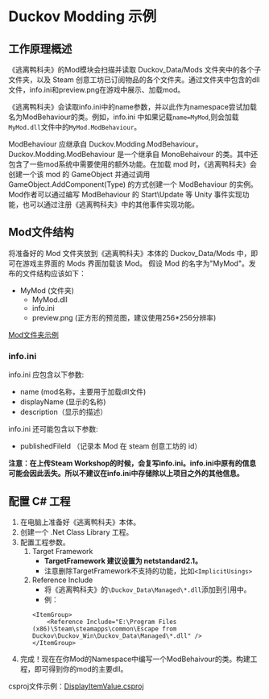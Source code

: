 # Duckov Modding 示例

## 工作原理概述

《逃离鸭科夫》的Mod模块会扫描并读取 Duckov_Data/Mods 文件夹中的各个子文件夹，以及 Steam 创意工坊已订阅物品的各个文件夹。通过文件夹中包含的dll文件，info.ini和preview.png在游戏中展示、加载mod。

《逃离鸭科夫》会读取info.ini中的name参数，并以此作为namespace尝试加载名为ModBehaviour的类。例如，info.ini 中如果记载`name=MyMod`,则会加载`MyMod.dll`文件中的`MyMod.ModBehaviour`。

ModBehaviour 应继承自 Duckov.Modding.ModBehaviour。Duckov.Modding.ModBehaviour 是一个继承自 MonoBehaivour 的类。其中还包含了一些mod系统中需要使用的额外功能。在加载 mod 时，《逃离鸭科夫》会创建一个该 mod 的 GameObject 并通过调用 GameObject.AddComponent(Type) 的方式创建一个 ModBehaviour 的实例。Mod作者可以通过编写 ModBehaviour 的 Start\Update 等 Unity 事件实现功能，也可以通过注册《逃离鸭科夫》中的其他事件实现功能。

## Mod文件结构

将准备好的 Mod 文件夹放到《逃离鸭科夫》本体的 Duckov_Data/Mods 中，即可在游戏主界面的 Mods 界面加载该 Mod。
假设 Mod 的名字为"MyMod"。发布的文件结构应该如下：

- MyMod (文件夹)
    - MyMod.dll
    - info.ini
    - preview.png (正方形的预览图，建议使用256*256分辨率)

[Mod文件夹示例](DisplayItemValue/ReleaseExample/DisplayItemValue/)

### info.ini

info.ini 应包含以下参数:
- name (mod名称，主要用于加载dll文件)
- displayName (显示的名称)
- description（显示的描述）

info.ini 还可能包含以下参数:
- publishedFileId （记录本 Mod 在 steam 创意工坊的 id）

**注意：在上传Steam Workshop的时候，会复写info.ini。info.ini中原有的信息可能会因此丢失。所以不建议在info.ini中存储除以上项目之外的其他信息。**

## 配置 C# 工程

1. 在电脑上准备好《逃离鸭科夫》本体。
2. 创建一个 .Net Class Library 工程。
3. 配置工程参数。
    1. Target Framework
        - **TargetFramework 建议设置为 netstandard2.1。**
        - 注意删除TargetFramework不支持的功能，比如`<ImplicitUsings>`
    2. Reference Include
        - 将《逃离鸭科夫》的`\Duckov_Data\Managed\*.dll`添加到引用中。
        - 例：
        ```
        <ItemGroup>
            <Reference Include="E:\Program Files (x86)\Steam\steamapps\common\Escape from Duckov\Duckov_Win\Duckov_Data\Managed\*.dll" />
        </ItemGroup> 
        ```
3. 完成！现在在你Mod的Namespace中编写一个ModBehaivour的类。构建工程，即可得到你的mod的主要dll。

csproj文件示例：[DisplayItemValue.csproj](DisplayItemValue/DisplayItemValue.csproj)

